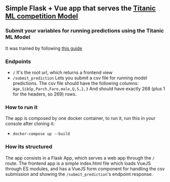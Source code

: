 ## Simple Flask + Vue app that serves the [Titanic ML competition Model](https://risx3.github.io/titanic-analysis/)
### Submit your variables for running predictions using the Titanic ML Model

It was trained by following [this guide](https://risx3.github.io/titanic-analysis/)

### Endpoints
- `/`
It's the root url, which returns a frontend view
- `/submit_prediction`
Lets you submit a csv file for running model predictions.
The csv file should have the following columns:
`Age,SibSp,Parch,Fare,male,Q,S,2,3`
And should have exactly 268 (plus 1 for the headers, so 269) rows.

### How to run it
The app is composed by one docker container, to run it, run this in your console after cloning it:
- `docker-compose up --build`

### How its structured
The app consists in a Flask App, which serves a web app through the `/` route.
The frontend app is a simple index.html file which loads VueJS through ES modules, and has a VueJS form component for handling the csv submission and showing the `/submit_prediction`'s endpoint response.